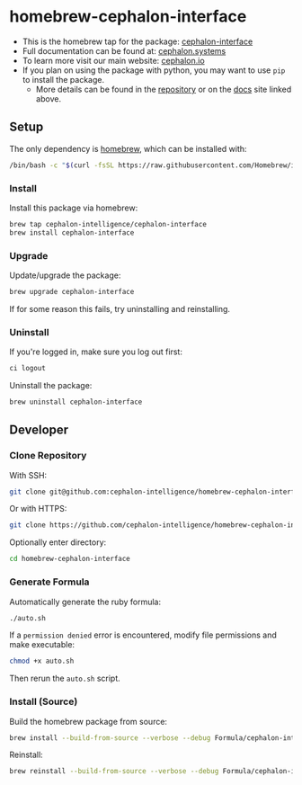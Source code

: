 # homebrew-cephalon-interface

- This is the homebrew tap for the package: [cephalon-interface](https://github.com/cephalon-intelligence/cephalon-interface)
- Full documentation can be found at: [cephalon.systems](https://cephalon.systems)
- To learn more visit our main website: [cephalon.io](https://cephalon.io)
- If you plan on using the package with python, you may want to use `pip` to install the package.
    - More details can be found in the [repository](https://github.com/cephalon-intelligence/cephalon-interface) or on the [docs](https://cephalon.systems) site linked above.

## Setup

The only dependency is [homebrew](https://brew.sh/), which can be installed with:

```sh
/bin/bash -c "$(curl -fsSL https://raw.githubusercontent.com/Homebrew/install/HEAD/install.sh)"
```

### Install

Install this package via homebrew:

```sh
brew tap cephalon-intelligence/cephalon-interface
brew install cephalon-interface
```

### Upgrade

Update/upgrade the package:

```sh
brew upgrade cephalon-interface
```

If for some reason this fails, try uninstalling and reinstalling.


### Uninstall

If you're logged in, make sure you log out first:

```sh
ci logout
```

Uninstall the package:

```sh
brew uninstall cephalon-interface
```

## Developer

### Clone Repository

With SSH:

```sh
git clone git@github.com:cephalon-intelligence/homebrew-cephalon-interface.git
```

Or with HTTPS:

```sh
git clone https://github.com/cephalon-intelligence/homebrew-cephalon-interface.git
```

Optionally enter directory:

```sh
cd homebrew-cephalon-interface
```

### Generate Formula

Automatically generate the ruby formula:

```sh
./auto.sh
```

If a `permission denied` error is encountered, modify file permissions and make executable:

```sh
chmod +x auto.sh
```

Then rerun the `auto.sh` script.

### Install (Source)

Build the homebrew package from source:

```sh
brew install --build-from-source --verbose --debug Formula/cephalon-interface.rb
```

Reinstall:

```sh
brew reinstall --build-from-source --verbose --debug Formula/cephalon-interface.rb
```